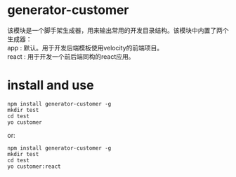# generator-customer

  该模块是一个脚手架生成器，用来输出常用的开发目录结构。该模块中内置了两个生成器：  
  app : 默认。用于开发后端模板使用velocity的前端项目。  
  react : 用于开发一个前后端同构的react应用。  

# install and use

    npm install generator-customer -g  
    mkdir test 
    cd test
    yo customer

  or:

    npm install generator-customer -g  
    mkdir test 
    cd test
    yo customer:react


